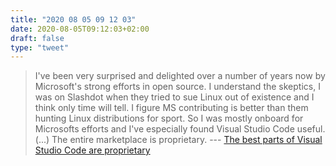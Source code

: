 ```yaml
---
title: "2020 08 05 09 12 03"
date: 2020-08-05T09:12:03+02:00
draft: false
type: "tweet"
---
```


> I've been very surprised and delighted over a number of years now by Microsoft's strong efforts in open source. I understand the skeptics, I was on Slashdot when they tried to sue Linux out of existence and I think only time will tell. I figure MS contributing is better than them hunting Linux distributions for sport. So I was mostly onboard for Microsofts efforts and I've especially found Visual Studio Code useful. (...) The entire marketplace is proprietary. --- [The best parts of Visual Studio Code are proprietary](https://underjord.io/the-best-parts-of-visual-studio-code-are-proprietary.html)
